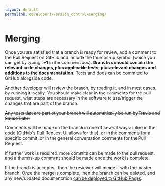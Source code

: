 ```yaml
---
layout: default
permalink: developers/version_control/merging/
---
```


# Merging

Once you are satisfied that a branch is ready for review, add a comment to the Pull Request on GitHub and include the thumbs-up symbol (which you can get by typing **:+1** in the comment box).  **Branches should contain the relevant code changes, ~~plus applicable tests,~~ plus relevant changes and additions to the documenatation.** [Tests](../testing) and [docs](../documentation) can be commited to GitHub alongside code.

Another developer will review the branch, by reading it, and in most cases, by running it locally. You should make clear in the comments for the pull request, what steps are necessary in the software to use/trigger the changes that are part of the branch.

~~Any tests that are part of your branch will automatically be run by Travis and Sauce Labs.~~

Comments will be made on the branch in one of several ways: inline in the code (GitHub's Pull Request UI allows for this), or in the comments for a specific commit, or in the general conversation comments for the Pull Request.

If further work is required, more commits can be made to the pull request, and a thumbs-up comment should be made once the work is complete.

If the branch is accepted, then the reviewer will merge it with the master branch. Once the merge is complete, then the branch can be deleted, and any new/updated  documentation [can be deployed to GitHub Pages](/formulize/developers/github_pages).

